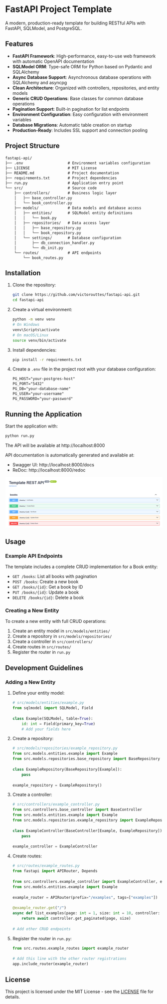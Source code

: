 # FastAPI Project Template

A modern, production-ready template for building RESTful APIs with FastAPI, SQLModel, and PostgreSQL.

## Features

- **FastAPI Framework**: High-performance, easy-to-use web framework with automatic OpenAPI documentation
- **SQLModel ORM**: Type-safe ORM for Python based on Pydantic and SQLAlchemy
- **Async Database Support**: Asynchronous database operations with SQLAlchemy and asyncpg
- **Clean Architecture**: Organized with controllers, repositories, and entity models
- **Generic CRUD Operations**: Base classes for common database operations
- **Pagination Support**: Built-in pagination for list endpoints
- **Environment Configuration**: Easy configuration with environment variables
- **Database Migrations**: Automatic table creation on startup
- **Production-Ready**: Includes SSL support and connection pooling

## Project Structure

```
fastapi-api/
├── .env                    # Environment variables configuration
├── LICENSE                 # MIT License
├── README.md               # Project documentation
├── requirements.txt        # Project dependencies
├── run.py                  # Application entry point
└── src/                    # Source code
    ├── controllers/        # Business logic layer
    │   ├── base_controller.py
    │   └── book_controller.py
    ├── models/             # Data models and database access
    │   ├── entities/       # SQLModel entity definitions
    │   │   └── book.py
    │   ├── repositories/   # Data access layer
    │   │   ├── base_repository.py
    │   │   └── book_repository.py
    │   └── settings/       # Database configuration
    │       ├── db_connection_handler.py
    │       └── db_init.py
    └── routes/             # API endpoints
        └── book_routes.py
```

## Installation

1. Clone the repository:
   ```bash
   git clone https://github.com/victorouttes/fastapi-api.git
   cd fastapi-api
   ```

2. Create a virtual environment:
   ```bash
   python -m venv venv
   # On Windows
   venv\Scripts\activate
   # On macOS/Linux
   source venv/bin/activate
   ```

3. Install dependencies:
   ```bash
   pip install -r requirements.txt
   ```

4. Create a `.env` file in the project root with your database configuration:
   ```
   PG_HOST="your-postgres-host"
   PG_PORT="5432"
   PG_DB="your-database-name"
   PG_USER="your-username"
   PG_PASSWORD="your-password"
   ```

## Running the Application

Start the application with:

```bash
python run.py
```

The API will be available at http://localhost:8000

API documentation is automatically generated and available at:
- Swagger UI: http://localhost:8000/docs
- ReDoc: http://localhost:8000/redoc

![docs.png](docs.png)

## Usage

### Example API Endpoints

The template includes a complete CRUD implementation for a Book entity:

- `GET /books`: List all books with pagination
- `POST /books`: Create a new book
- `GET /books/{id}`: Get a book by ID
- `PUT /books/{id}`: Update a book
- `DELETE /books/{id}`: Delete a book

### Creating a New Entity

To create a new entity with full CRUD operations:

1. Create an entity model in `src/models/entities/`
2. Create a repository in `src/models/repositories/`
3. Create a controller in `src/controllers/`
4. Create routes in `src/routes/`
5. Register the router in `run.py`

## Development Guidelines

### Adding a New Entity

1. Define your entity model:
   ```python
   # src/models/entities/example.py
   from sqlmodel import SQLModel, Field
   
   class Example(SQLModel, table=True):
       id: int = Field(primary_key=True)
       # Add your fields here
   ```

2. Create a repository:
   ```python
   # src/models/repositories/example_repository.py
   from src.models.entities.example import Example
   from src.models.repositories.base_repository import BaseRepository
   
   class ExampleRepository(BaseRepository[Example]):
       pass
   
   example_repository = ExampleRepository()
   ```

3. Create a controller:
   ```python
   # src/controllers/example_controller.py
   from src.controllers.base_controller import BaseController
   from src.models.entities.example import Example
   from src.models.repositories.example_repository import ExampleRepository
   
   class ExampleController(BaseController[Example, ExampleRepository]):
       pass
   
   example_controller = ExampleController
   ```

4. Create routes:
   ```python
   # src/routes/example_routes.py
   from fastapi import APIRouter, Depends
   
   from src.controllers.example_controller import ExampleController, example_controller
   from src.models.entities.example import Example
   
   example_router = APIRouter(prefix="/examples", tags=["examples"])
   
   @example_router.get("/")
   async def list_examples(page: int = 1, size: int = 10, controller: ExampleController = Depends(example_controller)):
       return await controller.get_paginated(page, size)
   
   # Add other CRUD endpoints
   ```

5. Register the router in `run.py`:
   ```python
   from src.routes.example_routes import example_router
   
   # Add this line with the other router registrations
   app.include_router(example_router)
   ```

## License

This project is licensed under the MIT License - see the [LICENSE](LICENSE) file for details.